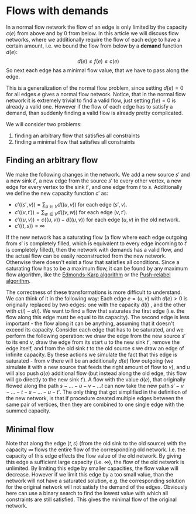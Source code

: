 <!--?title Flows with demands -->
# Flows with demands

In a normal flow network the flow of an edge is only limited by the capacity $c(e)$ from above and by 0 from below.
In this article we will discuss flow networks, where we additionally require the flow of each edge to have a certain amount, i.e. we bound the flow from below by a **demand** function $d(e)$:
$$ d(e) \le f(e) \le c(e)$$
So next each edge has a minimal flow value, that we have to pass along the edge.

This is a generalization of the normal flow problem, since setting $d(e) = 0$ for all edges $e$ gives a normal flow network.
Notice, that in the normal flow network it is extremely trivial to find a valid flow, just setting $f(e) = 0$ is already a valid one.
However if the flow of each edge has to satisfy a demand, than suddenly finding a valid flow is already pretty complicated.

We will consider two problems:

1. finding an arbitrary flow that satisfies all constraints
2. finding a minimal flow that satisfies all constraints

## Finding an arbitrary flow

We make the following changes in the network.
We add a new source $s'$ and a new sink $t'$, a new edge from the source $s'$ to every other vertex, a new edge for every vertex to the sink $t'$, and one edge from $t$ to $s$.
Additionally we define the new capacity function $c'$ as:

- $c'((s', v)) = \sum_{u \in V} d((u, v))$ for each edge $(s', v)$.
- $c'((v, t')) = \sum_{w \in V} d((v, w))$ for each edge $(v, t')$.
- $c'((u, v)) = c((u, v)) - d((u, v))$ for each edge $(u, v)$ in the old network.
- $c'((t, s)) = \infty$

If the new network has a saturating flow (a flow where each edge outgoing from $s'$ is completely filled, which is equivalent to every edge incoming to $t'$ is completely filled), then the network with demands has a valid flow, and the actual flow can be easily reconstructed from the new network.
Otherwise there doesn't exist a flow that satisfies all conditions.
Since a saturating flow has to be a maximum flow, it can be found by any maximum flow algorithm, like the [Edmonds-Karp algorithm](edmonds_karp.md) or the [Push-relabel algorithm](push-relabel.md).

The correctness of these transformations is more difficult to understand.
We can think of it in the following way:
Each edge $e = (u, v)$ with $d(e) > 0$ is originally replaced by two edges: one with the capacity $d(i)$ , and the other with $c(i) - d(i)$.
We want to find a flow that saturates the first edge (i.e. the flow along this edge must be equal to its capacity).
The second edge is less important - the flow along it can be anything, assuming that it doesn't exceed its capacity.
Consider each edge that has to be saturated, and we perform the following operation:
we draw the edge from the new source $s'$ to its end $v$, draw the edge from its start $u$ to the new sink $t'$, remove the edge itself, and from the old sink $t$ to the old source $s$ we draw an edge of infinite capacity.
By these actions we simulate the fact that this edge is saturated - from $v$ there will be an additionally $d(e)$ flow outgoing (we simulate it with a new source that feeds the right amount of flow to $v$), and $u$ will also push $d(e)$ additional flow (but instead along the old edge, this flow will go directly to the new sink $t'$).
A flow with the value $d(e)$, that originally flowed along the path $s - \dots - u - v - \dots t$ can now take the new path $s' - v - \dots - t - s - \dots - u - t'$.
The only thing that got simplified in the definition of the new network, is that if procedure created multiple edges between the same pair of vertices, then they are combined to one single edge with the summed capacity.

## Minimal flow

Note that along the edge $(t, s)$ (from the old sink to the old source) with the capacity $\infty$ flows the entire flow of the corresponding old network.
I.e. the capacity of this edge effects the flow value of the old network.
By giving this edge a sufficient large capacity (i.e. $\infty$), the flow of the old network is unlimited.
By limiting this edge by smaller capacities, the flow value will decrease.
However if we limit this edge by a too small value, than the network will not have a saturated solution, e.g. the corresponding solution for the original network will not satisfy the demand of the edges.
Obviously here can use a binary search to find the lowest value with which all constraints are still satisfied.
This gives the minimal flow of the original network.
